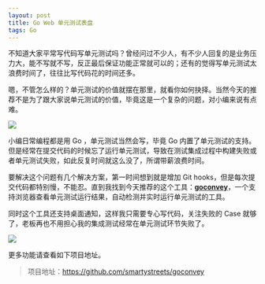 ```yaml
---
layout: post
title: Go Web 单元测试表盘
tags: Go
---
```


不知道大家平常写代码写单元测试吗？曾经问过不少人，有不少人回复的是业务压力大，能不写就不写，反正最后保证功能正常就可以的；还有的觉得写单元测试太浪费时间了，往往比写代码花的时间还多。

嗯，不管怎么样的？单元测试的价值就摆在那里，就看你如何抉择。当然今天的推荐不是为了跟大家说单元测试的价值，毕竟这是一个复杂的问题，对小编来说有点难。

![](http://n.sinaimg.cn/sinacn11/755/w400h355/20180421/2124-fznefkh0628269.jpg)

小编日常编程都是用 Go ，单元测试当然会写，毕竟 Go 内置了单元测试的支持。但是经常在提交代码的时候忘了运行单元测试，导致在测试集成过程中构建失败或者单元测试失败，如此反复时间就这么没了，所谓带薪浪费时间。

要解决这个问题有几个解决方案，第一时间想到就是增加 Git hooks，但是每次提交代码都特别慢，不能忍。直到我找到今天推荐的这个工具：**[goconvey](https://github.com/smartystreets/goconvey)**，一个支持浏览器查看单元测试运行结果，自动检测并实时运行单元测试的工具。

同时这个工具还支持桌面通知，这样我只需要专心写代码，关注失败的 Case 就够了，老板再也不用担心我的集成测试经常在单元测试环节失败了。

![](http://d79i1fxsrar4t.cloudfront.net/goconvey.co/gc-7-dark.png)

更多功能请查看如下项目地址。

> 项目地址：https://github.com/smartystreets/goconvey
